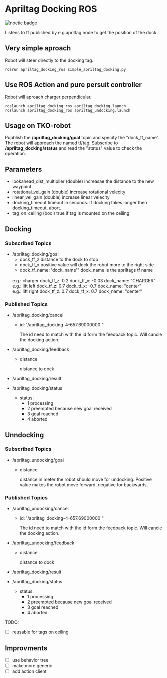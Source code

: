 # Apriltag Docking ROS
![noetic badge](https://github.com/JosefGst/apriltag_docking_ros/actions/workflows/noetic.yaml/badge.svg)

Listens to tf published by e.g.apriltag node to get the position of the dock.

## Very simple aproach
Robot will steer directly to the docking tag.

    rosrun apriltag_docking_ros simple_apriltag_docking.py
    
## Use ROS Action and pure persuit controller 
Robot will aproach charger perpendicular.

    roslaunch apriltag_docking_ros apriltag_docking.launch
    roslaunch apriltag_docking_ros apriltag_undocking.launch

## Usage on TKO-robot
Pupblish the **/apriltag_docking/goal** topic and specify the "dock_tf_name". The robot will approach the named tf/tag.
Subscribe to **/apriltag_docking/status** and read the "status" value to check the operation.

## Parameters
- lookahead_dist_multiplier (double)
increasae the distance to the new waypoint
- rotational_vel_gain (double)
increase rotational velecity
- linear_vel_gain (double)
increase linear velecity
- docking_timeout
timeout in seconds. If docking takes longer then docking_timeout, abort.
- tag_on_ceiling (bool)
true if tag is mounted on the ceiling

## Docking
### Subscribed Topics
- /apriltag_docking/goal
    - dock_tf_z
        distance to the dock to stop
    - dock_tf_x
        positive value will dock the robot more to the right side
    - dock_tf_name: 'dock_name'"
        dock_name is the apriltags tf name
    <br>
    e.g.: charger
        dock_tf_z: 0.2
        dock_tf_x: -0.03
        dock_name: "CHARGER"
    <br>
    e.g.: lift left
        dock_tf_z: 0.7
        dock_tf_x: -0.7
        dock_name: "center"
    <br>
    e.g.: lift right
        dock_tf_z: 0.7
        dock_tf_x: 0.7
        dock_name: "center"    
### Published Topics
- /apriltag_docking/cancel
    - id: '/apriltag_docking-4-657.69000000'"

        The id need to match with the id form the feedpack topic.
        Will cancle the docking action.

- /apriltag_docking/feedback
    - distance
        
        distance to dock

- /apriltag_docking/result
- /apriltag_docking/status
    - status:
        - 1 processing
        - 2 preempted because new goal received
        - 3 goal reached
        - 4 aborted

## Unndocking
### Subscribed Topics
- /apriltag_undocking/goal
    - distance

        distance in meter the robot should move for undocking. Positive value makes the robot move forward, negative for backwards.
### Published Topics
- /apriltag_undocking/cancel
    - id: '/apriltag_docking-4-657.69000000'"

        The id need to match with the id form the feedpack topic.
        Will cancle the docking action.

- /apriltag_undocking/feedback
     - distance
        
        distance to dock
        
- /apriltag_docking/result
- /apriltag_docking/status
    - status:
        - 1 processing
        - 2 preempted because new goal received
        - 3 goal reached
        - 4 aborted

TODO:
- [ ] reusable for tags on ceiling

## Improvments

- [ ] use behavior tree
- [ ] make more generic
- [ ] add action client